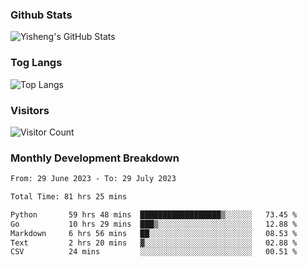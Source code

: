 ### Github Stats
![Yisheng's GitHub Stats](https://github-readme-stats-9qabuvhk1-gongyisheng.vercel.app/api?username=gongyisheng&count_private=true&show_icons=true)
### Tog Langs
![Top Langs](https://github-readme-stats-9qabuvhk1-gongyisheng.vercel.app/api/top-langs/?username=gongyisheng&layout=compact)
### Visitors
![Visitor Count](https://profile-counter.glitch.me/gongyisheng/count.svg)
### Monthly Development Breakdown
<!--START_SECTION:waka-->

```txt
From: 29 June 2023 - To: 29 July 2023

Total Time: 81 hrs 25 mins

Python       59 hrs 48 mins  ██████████████████▒░░░░░░   73.45 %
Go           10 hrs 29 mins  ███▒░░░░░░░░░░░░░░░░░░░░░   12.88 %
Markdown     6 hrs 56 mins   ██░░░░░░░░░░░░░░░░░░░░░░░   08.53 %
Text         2 hrs 20 mins   ▓░░░░░░░░░░░░░░░░░░░░░░░░   02.88 %
CSV          24 mins         ░░░░░░░░░░░░░░░░░░░░░░░░░   00.51 %
```

<!--END_SECTION:waka-->

